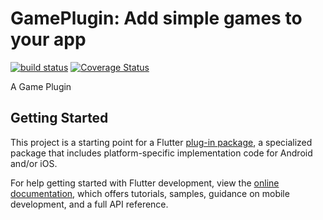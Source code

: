 # GamePlugin: Add simple games to your app

[![build status](https://github.com/johnebere58/gameplugin/tree/master/.github/workflows)](https://github.com/johnebere58/gameplugin/tree/master/.github/workflows)
[![Coverage Status](https://coveralls.io/repos/github/johnebere58/gameplugin/badge.svg)](https://coveralls.io/github/johnebere58/gameplugin?branch=master)

A Game Plugin

## Getting Started
 
This project is a starting point for a Flutter
[plug-in package](https://flutter.dev/developing-packages/),
a specialized package that includes platform-specific implementation code for
Android and/or iOS.

For help getting started with Flutter development, view the
[online documentation](https://flutter.dev/docs), which offers tutorials,
samples, guidance on mobile development, and a full API reference.

